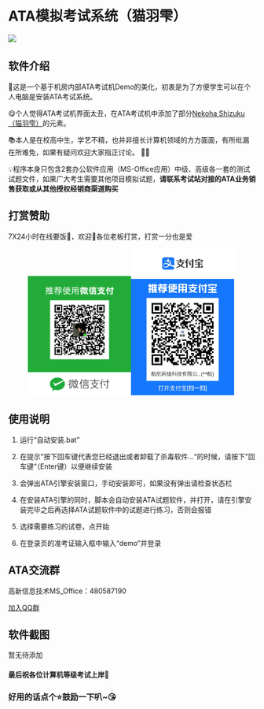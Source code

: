 # ATA模拟考试系统（猫羽雫）
<img src="https://gitee.com/bemylover/ata_demo/raw/master/images/Shizuku-B.jfif" width="210px">


## 软件介绍
🔧这是一个基于机房内部ATA考试机Demo的美化，初衷是为了方便学生可以在个人电脑是安装ATA考试系统。

😋个人觉得ATA考试机界面太丑，在ATA考试机中添加了部分[Nekoha Shizuku（猫羽雫）](https://mzh.moegirl.org.cn/%E7%94%98%E5%9F%8ENatsuki "Nekoha Shizuku（猫羽雫）")的元素。

📚本人是在校高中生，学艺不精，也并非擅长计算机领域的方方面面，有所纰漏在所难免，如果有疑问欢迎大家指正讨论。 👩‍🎓

💡程序本身只包含2套办公软件应用（MS-Office应用）中级、高级各一套的测试试题文件，如果广大考生需要其他项目模拟试题，**请联系考试站对接的ATA业务销售获取或从其他授权经销商渠道购买**
## 打赏赞助
7X24小时在线要饭🍚，欢迎👏各位老板打赏，打赏一分也是爱


<figure>
    <img src="https://github.com/ata-demo1/ata-demo1.github.io/blob/main/pay/wx.png" width="210px"><img src="https://github.com/ata-demo1/ata-demo1.github.io/blob/main/pay/zfb.jpg" width="210px">
</figure>

## 使用说明
1. 运行“自动安装.bat”

2. 在提示”按下回车键代表您已经退出或者卸载了杀毒软件...“的时候，请按下”回车键“（Enter键）以便继续安装

3. 会弹出ATA引擎安装窗口，手动安装即可，如果没有弹出请检查状态栏

4. 在安装ATA引擎的同时，脚本会自动安装ATA试题软件，并打开，请在引擎安装完毕之后再选择ATA试题软件中的试题进行练习，否则会报错

5. 选择需要练习的试卷，点开始

6. 在登录页的准考证输入框中输入“demo”并登录

## ATA交流群

高新信息技术MS_Office：480587190

[加入QQ群](https://qm.qq.com/cgi-bin/qm/qr?_wv=1027&k=Kq066TKgGfvmMd4qe_scNq-MljhiHEOE&authKey=AOAC4bFD9qRcvKP3mluZvNUn2d1cS7AuMCoLuZBrV%2FPGqE%2F7unkCKTVmG7QjPpS4&noverify=0&group_code=480587190 "点我加入QQ群")

## 软件截图

暂无待添加

####   最后祝各位计算机等级考试上岸🎉
###  好用的话点个⭐鼓励一下叭~😘
